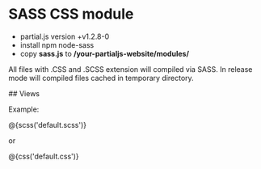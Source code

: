 # SASS CSS module

- partial.js version +v1.2.8-0
- install npm node-sass
- copy **sass.js** to __/your-partialjs-website/modules/__

All files with .CSS and .SCSS extension will compiled via SASS. In release mode will compiled files cached in temporary directory.

## Views

Example:

@{scss('default.scss')}

or

@{css('default.css')}